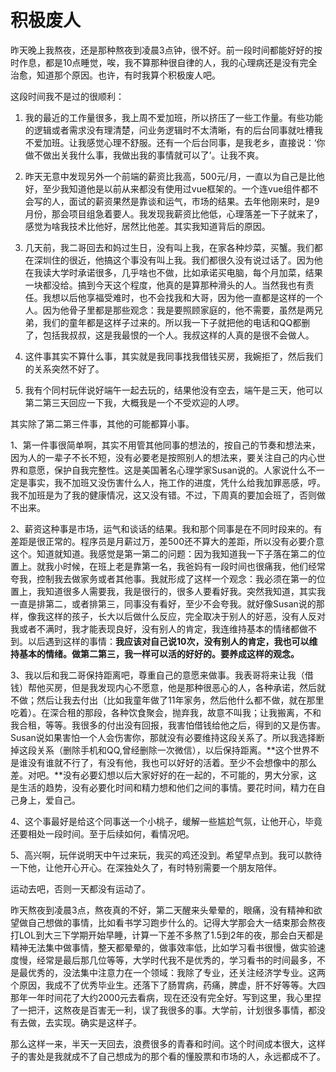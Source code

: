 # 积极废人

昨天晚上我熬夜，还是那种熬夜到凌晨3点钟，很不好。前一段时间都能好好的按时作息，都是10点睡觉，唉，我不算那种很自律的人，我的心理病还是没有完全治愈，知道那个原因。也许，有时我算个积极废人吧。

这段时间我不是过的很顺利：

1. 我的最近的工作量很多，我上周不爱加班，所以挤压了一些工作量。有些功能的逻辑或者需求没有理清楚，问业务逻辑时不太清晰，有的后台同事就吐槽我不爱加班。让我感觉心理不舒服。还有一个后台同事，是我老乡，直接说：‘你做不做出关我什么事，我做出我的事情就可以了’。让我不爽。


2. 昨天无意中发现另外一个前端的薪资比我高，500元/月，一直以为自己是比他好，至少我知道他是以前从来都没有使用过vue框架的。一个连vue组件都不会写的人，面试的薪资果然是靠谈和运气，市场的结果。去年他刚来时，是9月份，那会项目组急着要人。我发现我薪资比他低，心理落差一下子就来了，感觉为啥我技术比他好，居然比他差。其实我知道背后的原因。

3. 几天前，我二哥回去和妈过生日，没有叫上我，在家各种炒菜，买蟹。我们都在深圳住的很近，他搞这个事没有叫上我。我们都很久没有说过话了。因为他在我读大学时承诺很多，几乎啥也不做，比如承诺买电脑，每个月加菜，结果一块都没给。搞到今天这个程度，他真的是算那种滑头的人。当然我也有责任。我想以后他享福受难时，也不会找我和大哥，因为他一直都是这样的一个人。因为他骨子里都是那些观念：我是要照顾家庭的，他不需要，虽然是两兄弟，我们的童年都是这样子过来的。所以我一下子就把他的电话和QQ都删了，包括我叔叔，这是我最恨的一个人。我叔这样的人真的是很不会做人。

4. 这件事其实不算什么事，其实就是我同事找我借钱买房，我婉拒了，然后我们的关系突然不好了。

5. 我有个同村玩伴说好端午一起去玩的，结果他没有空去，端午是三天，他可以第二第三天回应一下我，大概我是一个不受欢迎的人啰。

其实除了第二第三件事，其他的可能都算小事。

1、第一件事很简单啊，其实不用管其他同事的想法的，按自己的节奏和想法来，因为人的一辈子不长不短，没有必要老是按照别人的想法来，要关注自己的内心世界和意愿，保护自我完整性。这是美国著名心理学家Susan说的。人家说什么不一定是事实，我不加班又没伤害什么人，拖工作的进度，凭什么给我加罪恶感，哼。我不加班是为了我的健康情况，这又没有错。不过，下周真的要加会班了，否则做不出来。

2、薪资这种事是市场，运气和谈话的结果。我和那个同事是在不同时段来的。有差距是很正常的。程序员是月薪过万，差500还不算大的差距，所以没有必要介意这个。知道就知道。我感觉是第一第二的问题：因为我知道我一下子落在第二的位置上。就我小时候，在班上老是靠第一名，我爸妈有一段时间也很痛我，他们经常夸我，控制我去做家务或者其他事。我就形成了这样一个观念：我必须在第一的位置上，我知道很多人需要我，我是很行的，很多人要看好我。突然我知道，其实我一直是排第二，或者排第三，同事没有看好，至少不会夸我。就好像Susan说的那样，像我这样的孩子，长大以后做什么反应，完全取决于别人的好恶，没有人反对我或者不满时，我才能表现良好，没有别人的肯定，我连维持基本的情绪都做不到。以后遇到这样的事情：**我应该对自己说10次，没有别人的肯定，我也可以维持基本的情绪。做第二第三，我一样可以活的好好的。要养成这样的观念。**

3、我以后和我二哥保持距离吧，尊重自己的意愿来做事。我表哥将来让我（借钱）帮他买房，但是我发现内心不愿意，他是那种很恶心的人，各种承诺，然后就不做；然后让我去付出（比如我童年做了11年家务，然后他什么都不做，就在那里吃着）。在深合租的那段，各种饮食聚会，抛弃我，故意不叫我；让我搬离，不和我合租，等等。我很多的付出没有回报，我害怕借钱给他之后，得到的又是伤害。Susan说如果害怕一个人会伤害你，那就没有必要维持这段关系了。所以我选择断掉这段关系（删除手机和QQ,曾经删除一次微信），以后保持距离。**这个世界不是谁没有谁就不行了，有没有他，我也可以好好的活着。至少不会想像中的那么差。对吧。**没有必要幻想以后大家好好的在一起的，不可能的，男大分家，这是生活的趋势，没有必要化时间和精力想和他们之间的事情。要花时间，精力在自己身上，爱自己。

4、这个事最好是给这个同事送一个小桃子，缓解一些尴尬气氛，让他开心，毕竟还要相处一段时间。至于后续如何，看情况吧。

5、高兴啊，玩伴说明天中午过来玩，我买的鸡还没到。希望早点到。我可以款待一下他，让他开心开心。在深独处久了，有时特别需要一个朋友陪伴。


运动去吧，否则一天都没有运动了。

昨天熬夜到凌晨3点，熬夜真的不好，第二天醒来头晕晕的，眼痛，没有精神和欲望做自己想做的事情，比如看书学习跑步什么的。记得大学那会大一结束那会熬夜打LOL到大三下学期开始早睡，计算一下差不多熬了1.5到2年的夜，那会白天都是精神无法集中做事情，整天都晕晕的，做事效率低，比如学习看书很慢，做实验速度慢，经常是最后那几位等等，大学时代我不是优秀的，学习看书的时间最多，不是最优秀的，没法集中注意力在一个领域：我除了专业，还关注经济学专业。这两个原因，我成不了优秀毕业生。还落下了肠胃病，药痛，脾虚，肝不好等等。大四那年一年时间花了大约2000元去看病，现在还没有完全好。写到这里，我心里捏了一把汗，这熬夜是百害无一利，误了我很多的事。大学前，计划很多事情，都没有去做，去实现。确实是这样子。

那么这样一来，半天一天回去，浪费很多的青春和时间。这个时间成本很大，这样子的害处是我就成不了自己想成为的那个看的懂股票和市场的人，永远都成不了。
